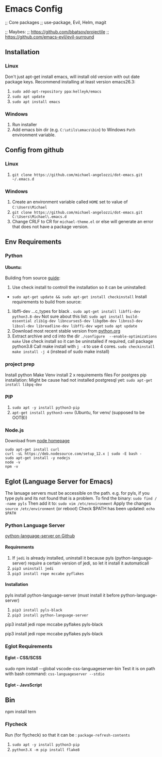 # Emacs Config

;; Core packages
;; use-package, Evil, Helm, magit

;; Maybes:
;; https://github.com/bbatsov/projectile
;; https://github.com/emacs-evil/evil-surround

## Installation
### Linux
Don't just apt-get install emacs, will install old version with out date package keys.
Recommend installing at least version emacs26.3:
1. `sudo add-apt-repository ppa:kelleyk/emacs`
2. `sudo apt update`
3. `sudo apt install emacs`

### Windows
1. Run installer
2. Add emacs bin dir (e.g. `C:\utils\emacs\bin`) to Windows `Path` environment variable.

## Config from github
### Linux
1. `git clone https://github.com/michael-angelozzi/dot-emacs.git ~/.emacs.d`
### Windows
1. Create an environment variable called `HOME` set to value of `C:\Users\Michael`
2. `git clone https://github.com/michael-angelozzi/dot-emacs.git C:\Users\Michael\.emacs.d`
3. Change CRLF to CR for `michael-theme.el` or else will generate an error that does not have a package version.


## Env Requirements
### Python 
#### Ubuntu:
Building from source [guide](https://linuxize.com/post/how-to-install-python-3-8-on-ubuntu-18-04/):
1. Use check install to controll the installation so it can be uninstalled:
  - `sudo apt-get update && sudo apt-get install checkinstall`
Install requirements to build from source:
1. libffi-dev ...c_types for black
. `sudo apt-get install libffi-dev python3.8-dev`
Not sure about this list: `sudo apt install build-essential zlib1g-dev libncurses5-dev libgdbm-dev libnss3-dev libssl-dev libreadline-dev libffi-dev wget`
`sudo apt update`
1. Download most recent stable version from [python.org](ttps://www.python.org/download/other/)
2. Extract archive and cd into the dir
`./configure  --enable-optimizations`
`make`
Use check install so it can be uninstalled if required, call package python3.8
Call make install with `j -4` to use 4 cores.
`sudo checkinstall make install -j 4` (instead of sudo make install)

### project prep
Install python
Make Venv
install 2 x requirements files
For postgres pip installation:
Might be cause had not installed postgresql yet: `sudo apt-get install libpq-dev`

### PIP
1. `sudo apt -y install python3-pip`
2. `apt-get install python3-venv` (Ubuntu, for venv/ (supposed to be OOTB))
### Node.js
Download from [node homepage](https://nodejs.org/en/)
```
sudo apt-get install curl
curl -sL https://deb.nodesource.com/setup_12.x | sudo -E bash -
sudo apt-get install -y nodejs
node -v
npm -v
```

## Eglot (Language Server for Emacs)
The lanuage servers must be accessible on the path. e.g. for pyls, if you type pyls and its not found that is a problem.
To find the binary: `sudo find / -name pyls`
Then add it to: `sudo vim /etc/environment`
Apply the changes `source /etc/environment` (or reboot)
Check $PATH has been updated: `echo $PATH`

### Python Language Server
[oython-language-server on Github](https://github.com/palantir/python-language-server)
#### Requirements
1. If `jedi` is already installed, uninstall it because pyls (python-language-server) require a certain version of jedi, so let it install it automaticall 
2. `pip3 uninstall jedi`
3. `pip3 install rope mccabe pyflakes`
#### Installation
pyls install python-language-server (must install it before python-language-server)
1. `pip3 install pyls-black`
2. `pip3 install python-language-server`

pip3 install jedi rope mccabe pyflakes pyls-black

pip3 install jedi rope mccabe pyflakes pyls-black



### Eglot Requirements 

#### Eglot - CSS/SCSS
sudo npm install --global vscode-css-languageserver-bin
Test it is on path with bash command: `css-languageserver --stdio`

#### Eglot - JavsScript

## Bin
npm install tern

### Flycheck
Run (for flycheck) so that it can be :
`package-refresh-contents`

1. `sudo apt -y install python3-pip`
2. `python3.X -m pip install flake8`

